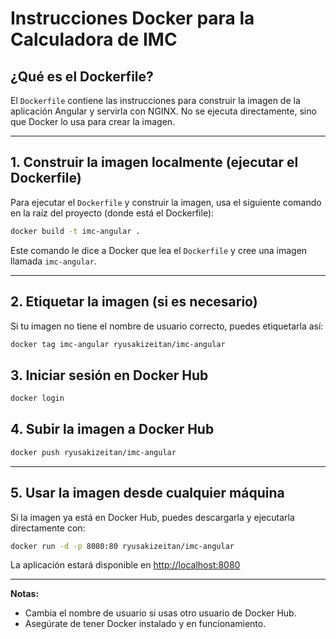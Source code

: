# Instrucciones Docker para la Calculadora de IMC

## ¿Qué es el Dockerfile?

El `Dockerfile` contiene las instrucciones para construir la imagen de la aplicación Angular y servirla con NGINX. No se ejecuta directamente, sino que Docker lo usa para crear la imagen.

---

## 1. Construir la imagen localmente (ejecutar el Dockerfile)

Para ejecutar el `Dockerfile` y construir la imagen, usa el siguiente comando en la raíz del proyecto (donde está el Dockerfile):

```bash
docker build -t imc-angular .
```

Este comando le dice a Docker que lea el `Dockerfile` y cree una imagen llamada `imc-angular`.

---

## 2. Etiquetar la imagen (si es necesario)

Si tu imagen no tiene el nombre de usuario correcto, puedes etiquetarla así:

```bash
docker tag imc-angular ryusakizeitan/imc-angular
```

## 3. Iniciar sesión en Docker Hub

```bash
docker login
```

## 4. Subir la imagen a Docker Hub

```bash
docker push ryusakizeitan/imc-angular
```

---

## 5. Usar la imagen desde cualquier máquina

Si la imagen ya está en Docker Hub, puedes descargarla y ejecutarla directamente con:

```bash
docker run -d -p 8080:80 ryusakizeitan/imc-angular
```

La aplicación estará disponible en [http://localhost:8080](http://localhost:8080)

---

**Notas:**
- Cambia el nombre de usuario si usas otro usuario de Docker Hub.
- Asegúrate de tener Docker instalado y en funcionamiento.